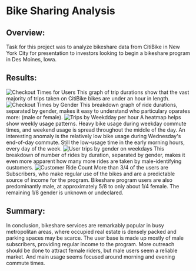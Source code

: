 # Bike Sharing Analysis

## Overview:
Task for this project was to analyze bikeshare data from CitiBike in New York City for presentation to investors looking to begin a bikeshare program in Des Moines, Iowa. 

## Results:
![Checkout Times for Users](/images/#1.png)
This graph of trip durations show that the vast majority of trips taken on CitiBike bikes are under an hour in length.
![Checkout Times by Gender](/images/#2.png)
This breakdown graph of ride durations, separated by gender, makes it easy to understand who particulary oparates more: (male or female).
![Trips by Weekdday per hour](/images/#3.png)
A heatmap helps show weekly usage patterns. Heavy bike usage during weekday commute times, and weekend usage is spread throughout the middle of the day. An interesting anomaly is the relatively low bike usage during Wednesday's end-of-day commute. Still the low-usage time in the early morning hours, every day of the week.
![User trips by gender on weekdays](/images/#5.png)
This breakdown of number of rides by duration, separated by gender, makes it even more apparent how many more rides are taken by male-identifying customers.
![Customer Ride Count](/images/#6.png)
More than 3/4 of the users are Subscribers, who make regular use of the bikes and are a predictable source of income for the program. Bikeshare program users are also predominantly male, at approximately 5/8 to only about 1/4 female. The remaining 1/8 gender is unknown or undeclared.

## Summary:
In conclusion, bikeshare services are remarkably popular in busy metropolitan areas, where occupied real estate is densely packed and parking spaces may be scarce. The user base is made up mostly of male subscribers, providing regular income to the program. More outreach should be done to attract female riders, but male users seem a reliable market. And main usage seems focused around morning and evening commute times.



